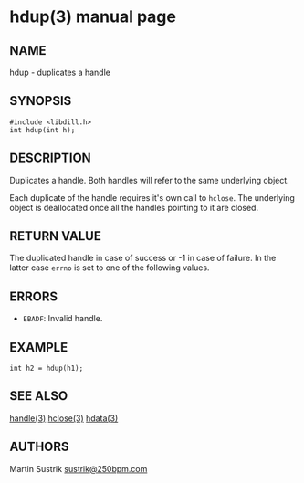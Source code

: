 # hdup(3) manual page

## NAME

hdup - duplicates a handle

## SYNOPSIS

```
#include <libdill.h>
int hdup(int h);
```

## DESCRIPTION

Duplicates a handle. Both handles will refer to the same underlying object.

Each duplicate of the handle requires it's own call to `hclose`. The underlying object is deallocated once all the handles pointing to it are closed.

## RETURN VALUE

The duplicated handle in case of success or -1 in case of failure. In the latter case `errno` is set to one of the following values.

## ERRORS

* `EBADF`: Invalid handle.

## EXAMPLE

```
int h2 = hdup(h1);
```

## SEE ALSO

[handle(3)](handle.html)
[hclose(3)](hclose.html)
[hdata(3)](hdata.html)

## AUTHORS

Martin Sustrik <sustrik@250bpm.com>

